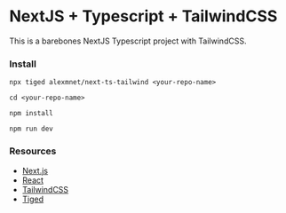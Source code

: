 # NextJS + Typescript + TailwindCSS

This is a barebones NextJS Typescript project with TailwindCSS.

### Install

```
npx tiged alexmnet/next-ts-tailwind <your-repo-name>
```

```
cd <your-repo-name>
```

```
npm install
```

```
npm run dev
```

### Resources

- [Next.js](https://nextjs.org/)
- [React](https://react.dev/)
- [TailwindCSS](https://tailwindcss.com/)
- [Tiged](https://github.com/tiged/tiged)
